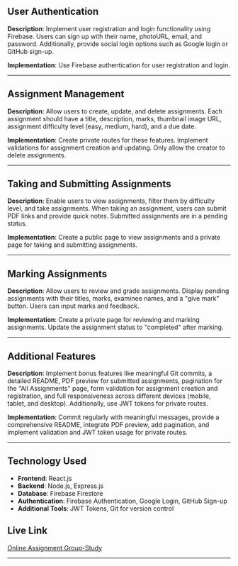 

## User Authentication

**Description**: Implement user registration and login functionality using Firebase. Users can sign up with their name, photoURL, email, and password. Additionally, provide social login options such as Google login or GitHub sign-up.

**Implementation**: Use Firebase authentication for user registration and login.

---

## Assignment Management

**Description**: Allow users to create, update, and delete assignments. Each assignment should have a title, description, marks, thumbnail image URL, assignment difficulty level (easy, medium, hard), and a due date.

**Implementation**: Create private routes for these features. Implement validations for assignment creation and updating. Only allow the creator to delete assignments.

---

## Taking and Submitting Assignments

**Description**: Enable users to view assignments, filter them by difficulty level, and take assignments. When taking an assignment, users can submit PDF links and provide quick notes. Submitted assignments are in a pending status.

**Implementation**: Create a public page to view assignments and a private page for taking and submitting assignments.

---

## Marking Assignments

**Description**: Allow users to review and grade assignments. Display pending assignments with their titles, marks, examinee names, and a "give mark" button. Users can input marks and feedback.

**Implementation**: Create a private page for reviewing and marking assignments. Update the assignment status to "completed" after marking.

---

## Additional Features

**Description**: Implement bonus features like meaningful Git commits, a detailed README, PDF preview for submitted assignments, pagination for the "All Assignments" page, form validation for assignment creation and registration, and full responsiveness across different devices (mobile, tablet, and desktop). Additionally, use JWT tokens for private routes.

**Implementation**: Commit regularly with meaningful messages, provide a comprehensive README, integrate PDF preview, add pagination, and implement validation and JWT token usage for private routes. 

---

## Technology Used
- **Frontend**: React.js
- **Backend**: Node.js, Express.js
- **Database**: Firebase Firestore
- **Authentication**: Firebase Authentication, Google Login, GitHub Sign-up
- **Additional Tools**: JWT Tokens, Git for version control

## Live Link
[Online Assignment Group-Study](https://online-assignment-client.web.app/)

---
